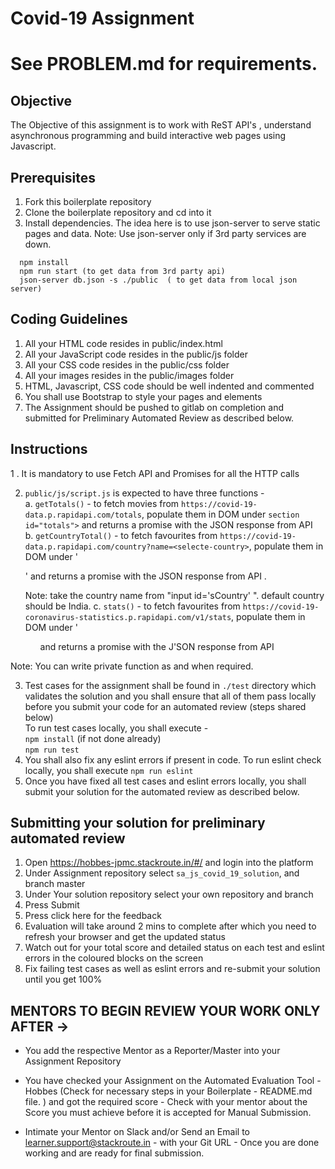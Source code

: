 # Covid-19 Assignment

# See PROBLEM.md for requirements.

## Objective

The Objective of this assignment is to work with ReST API's , understand asynchronous programming and build interactive web pages using Javascript.  

## Prerequisites

1. Fork this boilerplate repository  
2. Clone the boilerplate repository and cd into it  
3. Install dependencies. The idea here is to use json-server to serve static pages and data. 
Note:  Use json-server only if 3rd party services are down.

```
  npm install
  npm run start (to get data from 3rd party api)
  json-server db.json -s ./public  ( to get data from local json server)
```

## Coding Guidelines

1. All your HTML code resides in public/index.html  
2. All your JavaScript code resides in the public/js folder  
3. All your CSS code resides in the public/css folder  
4. All your images resides in the public/images folder  
5. HTML, Javascript, CSS code should be well indented and commented  
6. You shall use Bootstrap to style your pages and elements  
7. The Assignment should be pushed to gitlab on completion and submitted for Preliminary Automated Review as described below.  


## Instructions 

 1 . It is mandatory to use Fetch API and Promises for all the HTTP calls   

 2. `public/js/script.js` is expected to have three functions -  
 	a. `getTotals()` - to fetch movies from `https://covid-19-data.p.rapidapi.com/totals`, populate them in DOM under `section id="totals">` and returns a promise with the JSON response from API  
	b. `getCountryTotal()` - to fetch favourites from `https://covid-19-data.p.rapidapi.com/country?name=<selecte-country>`, populate them in DOM under '<section id="selectedCountryTotals">' and returns a promise with the JSON response from API .

	Note:  take the country name from "input id='sCountry' ". default country should be India.
	c. `stats()` - to fetch favourites from `https://covid-19-coronavirus-statistics.p.rapidapi.com/v1/stats`, populate them in DOM under '<ul id="covid19Stats"> and returns a promise with the J'SON response from API  
	 
   Note:  You can write private function as and when required.

 3. Test cases for the assignment shall be found in `./test` directory which validates the solution and you shall ensure that all of them pass locally before you submit your code for an automated review (steps shared below)  
	To run test cases locally, you shall execute -  
	`npm install` (if not done already)  
	`npm run test`  
 6. You shall also fix any eslint errors if present in code. To run eslint check locally, you shall execute `npm run eslint`  
 7. Once you have fixed all test cases and eslint errors locally, you shall submit your solution for the automated review as described below.  

## Submitting your solution for preliminary automated review  

 1. Open https://hobbes-jpmc.stackroute.in/#/ and login into the platform  
 2. Under Assignment repository select `sa_js_covid_19_solution`, and branch master  
 3. Under Your solution repository select your own repository and branch  
 4. Press Submit  
 5. Press click here for the feedback  
 6. Evaluation will take around 2 mins to complete after which you need to refresh your browser and get the updated status  
 7. Watch out for your total score and detailed status on each test and eslint errors in the coloured blocks on the screen  
 8. Fix failing test cases as well as eslint errors and re-submit your solution until you get 100%  
 
## MENTORS TO BEGIN REVIEW YOUR WORK ONLY AFTER ->

- You add the respective Mentor as a Reporter/Master into your Assignment Repository

- You have checked your Assignment on the Automated Evaluation Tool - Hobbes (Check for necessary steps in your Boilerplate - README.md file. ) and got the required score - Check with your mentor about the Score you must achieve before it is accepted for Manual Submission.

- Intimate your Mentor on Slack and/or Send an Email to learner.support@stackroute.in - with your Git URL - Once you are done working and are ready for final submission.
 